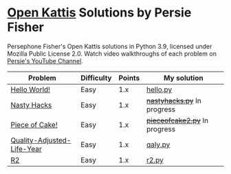 # [Open Kattis](open.kattis.com) Solutions by Persie Fisher
Persephone Fisher's Open Kattis solutions in Python 3.9, licensed under Mozilla Public License 2.0.
Watch video walkthroughs of each problem on [Persie's YouTube Channel](https://www.youtube.com/channel/UCJDdOrmYqdDqtTUPGcvFhpg).

| Problem | Difficulty | Points | My solution |
| --- | --- | --- | --- |
[Hello World!](http://open.kattis.com/problems/hello) | Easy | 1.x | [hello.py](hello.py)
[Nasty Hacks](http://open.kattis.com/problems/nastyhacks) | Easy | 1.x | ~~[nastyhacks.py](nastyhacks.py)~~ In progress
[Piece of Cake!](http://open.kattis.com/problems/pieceofcake2) | Easy | 1.x | ~~[pieceofcake2.py](pieceofcake2.py)~~ In progress
[Quality-Adjusted-Life-Year](http://open.kattis.com/problems/qaly) | Easy | 1.x | [qaly.py](qaly.py)
[R2](http://open.kattis.com/problems/r2) | Easy | 1.x | [r2.py](r2.py)
